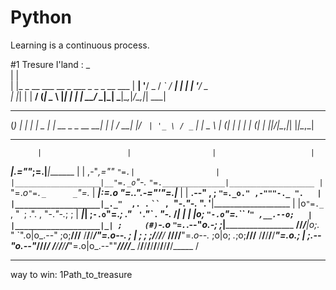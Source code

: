 # Python
Learning is a continuous process. 

#1 Tresure I'land :
 _                                     
| |                                    
| |_ _ __ ___  __ _ ___ _   _ _ __ ___ 
| __| '__/ _ \/ _` / __| | | | '__/ _ \
| |_| | |  __/ (_| \__ \ |_| | | |  __/
 \__|_|  \___|\__,_|___/\__,_|_|  \___| 
 
 _     _                 _  
(_)   | |               | |
 _ ___| | __ _ _ __   __| |
| / __| |/ _` | '_ \ / _` |
| \__ \ | (_| | | | | (_| |
|_|___/_|\__,_|_| |_|\__,_|
*******************************************************************************
          |                   |                  |                     |
 _________|________________.=""_;=.______________|_____________________|_______
|                   |  ,-"_,=""     `"=.|                  |
|___________________|__"=._o`"-._        `"=.______________|___________________
          |                `"=._o`"=._      _`"=._                     |
 _________|_____________________:=._o "=._."_.-="'"=.__________________|_______
|                   |    __.--" , ; `"=._o." ,-"""-._ ".   |
|___________________|_._"  ,. .` ` `` ,  `"-._"-._   ". '__|___________________
          |           |o`"=._` , "` `; .". ,  "-._"-._; ;              |
 _________|___________| ;`-.o`"=._; ." ` '`."\` . "-._ /_______________|_______
|                   | |o;    `"-.o`"=._``  '` " ,__.--o;   |
|___________________|_| ;     (#) `-.o `"=.`_.--"_o.-; ;___|___________________
____/______/______/___|o;._    "      `".o|o_.--"    ;o;____/______/______/____
/______/______/______/_"=._o--._        ; | ;        ; ;/______/______/______/_
____/______/______/______/__"=._o--._   ;o|o;     _._;o;____/______/______/____
/______/______/______/______/____"=._o._; | ;_.--"o.--"_/______/______/______/_
____/______/______/______/______/_____"=.o|o_.--""___/______/______/______/____
/______/______/______/______/______/______/______/______/______/______/_____ /
*******************************************************************************
way to win: 1Path_to_treasure

